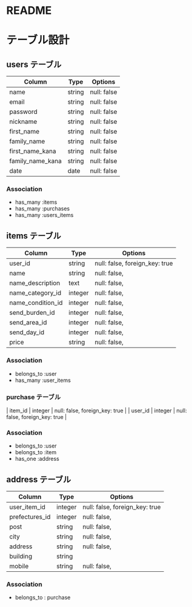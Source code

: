 # README

# テーブル設計

## users テーブル

| Column           | Type    | Options     |
| ---------------  | ------  | ----------- |
| name             | string  | null: false |
| email            | string  | null: false |
| password         | string  | null: false |
| nickname         | string  | null: false |
| first_name       | string  | null: false |
| family_name      | string  | null: false |
| first_name_kana  | string  | null: false |
| family_name_kana | string  | null: false |
| date             | date    | null: false |



### Association

- has_many :items
- has_many :purchases
- has_many :users_items


## items テーブル

| Column               |   Type    |         Options                |
| -------------------- | --------  | ------------------------------ |
| user_id              | string    | null: false, foreign_key: true |
| name                 | string    | null: false,                   |
| name_description     | text      | null: false,                   |
| name_category_id     | integer   | null: false,                   |
| name_condition_id    | integer   | null: false,                   |
| send_burden_id       | integer   | null: false,                   |
| send_area_id         | integer   | null: false,                   |
| send_day_id          | integer   | null: false,                   |
| price                | string    | null: false,                   |



### Association

- belongs_to :user
- has_many :user_items



### purchase テーブル

| item_id         | integer   | null: false, foreign_key: true  |
| user_id         | integer   | null: false, foreign_key: true  |


### Association

- belongs_to :user
- belongs_to :item
- has_one    :address





## address テーブル

| Column           | Type       | Options                         |
| ---------------- | ---------- | ----------------------------    |
| user_item_id     | integer    | null: false, foreign_key: true  |
| prefectures_id   | integer    | null: false,                    |
| post             | string     | null: false,                    |
| city             | string     | null: false,                    |
| address          | string     | null: false,                    | 
| building         | string     |                                 |
| mobile           | string     | null: false,                    |



### Association

- belongs_to : purchase